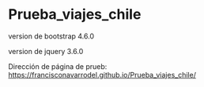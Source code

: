 # Prueba_viajes_chile


version de bootstrap 4.6.0

version de jquery 3.6.0

Dirección de página de prueb: https://francisconavarrodel.github.io/Prueba_viajes_chile/
